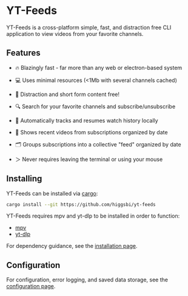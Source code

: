# YT-Feeds

YT-Feeds is a cross-platform simple, fast, and distraction free CLI application to view videos from your favorite channels.

## Features

- 🔥 Blazingly fast - far more than any web or electron-based system

- 💻 Uses minimal resources (<1Mb with several channels cached)

- 👀 Distraction and short form content free!

- 🔍 Search for your favorite channels and subscribe/unsubscribe

- 📜 Automatically tracks and resumes watch history locally

- 🎥 Shows recent videos from subscriptions organized by date

- 🗂️ Groups subscriptions into a collective "feed" organized by date

- ＞ Never requires leaving the terminal or using your mouse  

## Installing

YT-Feeds can be installed via [cargo](https://doc.rust-lang.org/cargo/getting-started/installation.html):
```bash
cargo install --git https://github.com/higgsbi/yt-feeds
```

YT-Feeds requires mpv and yt-dlp to be installed in order to function:
- [mpv](https://github.com/mpv-player/mpv)
- [yt-dlp](https://github.com/yt-dlp/yt-dlp)

For dependency guidance, see the [installation page](docs/00-Installation.md).


## Configuration

For configuration, error logging, and saved data storage, see the [configuration page](docs/01-Configuration.md).

